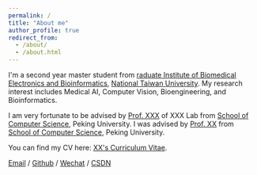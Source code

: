 ```yaml
---
permalink: /
title: "About me"
author_profile: true
redirect_from: 
  - /about/
  - /about.html
---
```


I'm a second year master student from [raduate Institute of Biomedical Electronics and Bioinformatics]([(https://www.bebi.ntu.edu.tw/?page_id=79&lang=en)]), [National Taiwan University](https://www.ntu.edu.tw/english/). My research interest includes Medical AI, Computer Vision, Bioengineering, and Bioinformatics.

I am very fortunate to be advised by [Prof. XXX](https://www.XXX.com/) of XXX Lab from [School of Computer Science](https://cs.pku.edu.cn/), Peking University. I was advised by [Prof. XX](https://XXX.pku.edu.cn/) from [School of Computer Science](https://cs.pku.edu.cn/), Peking University.

You can find my CV here: [XX's Curriculum Vitae](../assets/Curriculum_Vitae.pdf).

[Email](mailto:XX@stu.pku.edu.cn) / [Github](https://github.com/QiuDi233) / [Wechat](../images/wechat.jpg) / [CSDN](https://blog.csdn.net/qd1813100174?spm=1000.2115.3001.5343)

